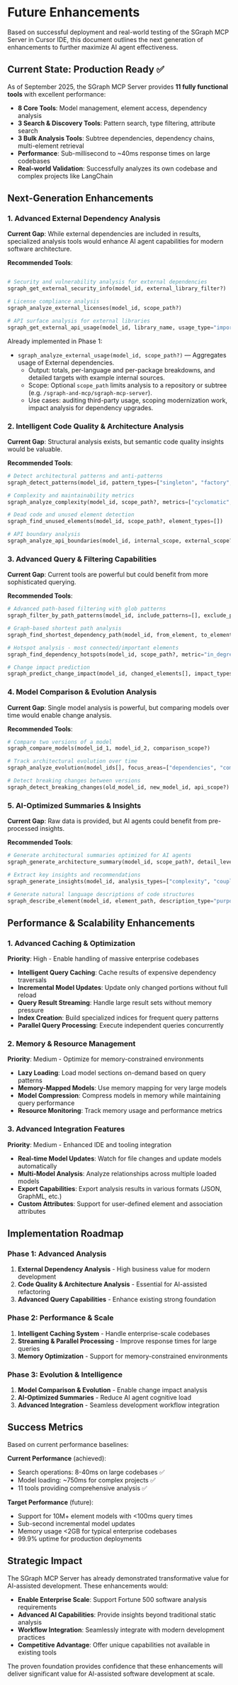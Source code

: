# Future Enhancements

Based on successful deployment and real-world testing of the SGraph MCP Server in Cursor IDE, this document outlines the next generation of enhancements to further maximize AI agent effectiveness.

## Current State: Production Ready ✅

As of September 2025, the SGraph MCP Server provides **11 fully functional tools** with excellent performance:

- **8 Core Tools**: Model management, element access, dependency analysis
- **3 Search & Discovery Tools**: Pattern search, type filtering, attribute search  
- **3 Bulk Analysis Tools**: Subtree dependencies, dependency chains, multi-element retrieval
- **Performance**: Sub-millisecond to ~40ms response times on large codebases
- **Real-world Validation**: Successfully analyzes its own codebase and complex projects like LangChain

## Next-Generation Enhancements

### 1. Advanced External Dependency Analysis

**Current Gap**: While external dependencies are included in results, specialized analysis tools would enhance AI agent capabilities for modern software architecture.

**Recommended Tools**:
```python

# Security and vulnerability analysis for external dependencies
sgraph_get_external_security_info(model_id, external_library_filter?)

# License compliance analysis
sgraph_analyze_external_licenses(model_id, scope_path?)

# API surface analysis for external libraries
sgraph_get_external_api_usage(model_id, library_name, usage_type="import|call|inherit")
```

Already implemented in Phase 1:

- `sgraph_analyze_external_usage(model_id, scope_path?)` — Aggregates usage of External dependencies.
  - Output: totals, per-language and per-package breakdowns, and detailed targets with example internal sources.
  - Scope: Optional `scope_path` limits analysis to a repository or subtree (e.g. `/sgraph-and-mcp/sgraph-mcp-server`).
  - Use cases: auditing third-party usage, scoping modernization work, impact analysis for dependency upgrades.

### 2. Intelligent Code Quality & Architecture Analysis

**Current Gap**: Structural analysis exists, but semantic code quality insights would be valuable.

**Recommended Tools**:
```python
# Detect architectural patterns and anti-patterns
sgraph_detect_patterns(model_id, pattern_types=["singleton", "factory", "observer", "circular_deps"])

# Complexity and maintainability metrics
sgraph_analyze_complexity(model_id, scope_path?, metrics=["cyclomatic", "cognitive", "coupling"])

# Dead code and unused element detection
sgraph_find_unused_elements(model_id, scope_path?, element_types=[])

# API boundary analysis
sgraph_analyze_api_boundaries(model_id, internal_scope, external_scope?)
```

### 3. Advanced Query & Filtering Capabilities

**Current Gap**: Current tools are powerful but could benefit from more sophisticated querying.

**Recommended Tools**:
```python
# Advanced path-based filtering with glob patterns
sgraph_filter_by_path_patterns(model_id, include_patterns=[], exclude_patterns=[], element_types=[])

# Graph-based shortest path analysis
sgraph_find_shortest_dependency_path(model_id, from_element, to_element, max_depth?)

# Hotspot analysis - most connected/important elements
sgraph_find_dependency_hotspots(model_id, scope_path?, metric="in_degree|out_degree|betweenness")

# Change impact prediction
sgraph_predict_change_impact(model_id, changed_elements[], impact_types=["direct", "transitive", "test"])
```

### 4. Model Comparison & Evolution Analysis

**Current Gap**: Single model analysis is powerful, but comparing models over time would enable change analysis.

**Recommended Tools**:
```python
# Compare two versions of a model
sgraph_compare_models(model_id_1, model_id_2, comparison_scope?)

# Track architectural evolution over time
sgraph_analyze_evolution(model_ids[], focus_areas=["dependencies", "complexity", "patterns"])

# Detect breaking changes between versions
sgraph_detect_breaking_changes(old_model_id, new_model_id, api_scope?)
```

### 5. AI-Optimized Summaries & Insights

**Current Gap**: Raw data is provided, but AI agents could benefit from pre-processed insights.

**Recommended Tools**:
```python
# Generate architectural summaries optimized for AI agents
sgraph_generate_architecture_summary(model_id, scope_path?, detail_level="high|medium|low")

# Extract key insights and recommendations
sgraph_generate_insights(model_id, analysis_types=["complexity", "coupling", "patterns"])

# Generate natural language descriptions of code structures
sgraph_describe_element(model_id, element_path, description_type="purpose|usage|relationships")
```

## Performance & Scalability Enhancements

### 1. Advanced Caching & Optimization

**Priority**: High - Enable handling of massive enterprise codebases

- **Intelligent Query Caching**: Cache results of expensive dependency traversals
- **Incremental Model Updates**: Update only changed portions without full reload
- **Query Result Streaming**: Handle large result sets without memory pressure
- **Index Creation**: Build specialized indices for frequent query patterns
- **Parallel Query Processing**: Execute independent queries concurrently

### 2. Memory & Resource Management

**Priority**: Medium - Optimize for memory-constrained environments

- **Lazy Loading**: Load model sections on-demand based on query patterns
- **Memory-Mapped Models**: Use memory mapping for very large models
- **Model Compression**: Compress models in memory while maintaining query performance
- **Resource Monitoring**: Track memory usage and performance metrics

### 3. Advanced Integration Features

**Priority**: Medium - Enhanced IDE and tooling integration

- **Real-time Model Updates**: Watch for file changes and update models automatically
- **Multi-Model Analysis**: Analyze relationships across multiple loaded models
- **Export Capabilities**: Export analysis results in various formats (JSON, GraphML, etc.)
- **Custom Attributes**: Support for user-defined element and association attributes

## Implementation Roadmap

### Phase 1: Advanced Analysis
1. **External Dependency Analysis** - High business value for modern development
2. **Code Quality & Architecture Analysis** - Essential for AI-assisted refactoring
3. **Advanced Query Capabilities** - Enhance existing strong foundation

### Phase 2: Performance & Scale
1. **Intelligent Caching System** - Handle enterprise-scale codebases
2. **Streaming & Parallel Processing** - Improve response times for large queries
3. **Memory Optimization** - Support for memory-constrained environments

### Phase 3: Evolution & Intelligence
1. **Model Comparison & Evolution** - Enable change impact analysis
2. **AI-Optimized Summaries** - Reduce AI agent cognitive load
3. **Advanced Integration** - Seamless development workflow integration

## Success Metrics

Based on current performance baselines:

**Current Performance** (achieved):
- Search operations: 8-40ms on large codebases ✅
- Model loading: ~750ms for complex projects ✅
- 11 tools providing comprehensive analysis ✅

**Target Performance** (future):
- Support for 10M+ element models with <100ms query times
- Sub-second incremental model updates
- Memory usage <2GB for typical enterprise codebases
- 99.9% uptime for production deployments

## Strategic Impact

The SGraph MCP Server has already demonstrated transformative value for AI-assisted development. These enhancements would:

- **Enable Enterprise Scale**: Support Fortune 500 software analysis requirements
- **Advanced AI Capabilities**: Provide insights beyond traditional static analysis
- **Workflow Integration**: Seamlessly integrate with modern development practices
- **Competitive Advantage**: Offer unique capabilities not available in existing tools

The proven foundation provides confidence that these enhancements will deliver significant value for AI-assisted software development at scale.
